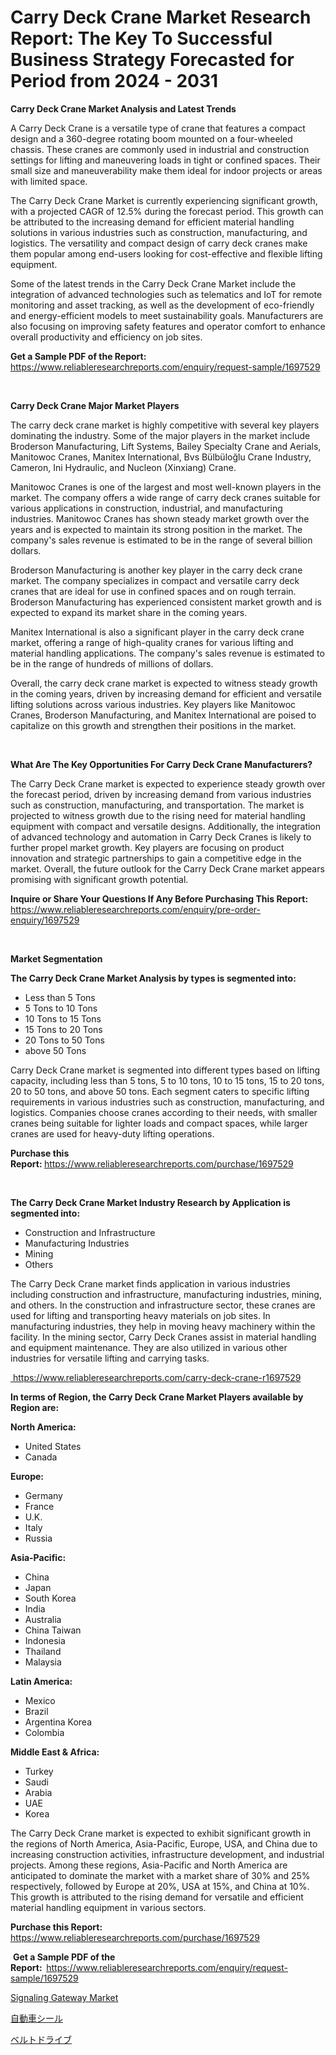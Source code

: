 <p><h1>Carry Deck Crane Market Research Report: The Key To Successful Business Strategy Forecasted for Period from 2024 - 2031</h1></p><p><strong>Carry Deck Crane Market Analysis and Latest Trends</strong></p>
<p><p>A Carry Deck Crane is a versatile type of crane that features a compact design and a 360-degree rotating boom mounted on a four-wheeled chassis. These cranes are commonly used in industrial and construction settings for lifting and maneuvering loads in tight or confined spaces. Their small size and maneuverability make them ideal for indoor projects or areas with limited space.</p><p>The Carry Deck Crane Market is currently experiencing significant growth, with a projected CAGR of 12.5% during the forecast period. This growth can be attributed to the increasing demand for efficient material handling solutions in various industries such as construction, manufacturing, and logistics. The versatility and compact design of carry deck cranes make them popular among end-users looking for cost-effective and flexible lifting equipment.</p><p>Some of the latest trends in the Carry Deck Crane Market include the integration of advanced technologies such as telematics and IoT for remote monitoring and asset tracking, as well as the development of eco-friendly and energy-efficient models to meet sustainability goals. Manufacturers are also focusing on improving safety features and operator comfort to enhance overall productivity and efficiency on job sites.</p></p>
<p><strong>Get a Sample PDF of the Report:&nbsp;</strong> <a href="https://www.reliableresearchreports.com/enquiry/request-sample/1697529">https://www.reliableresearchreports.com/enquiry/request-sample/1697529</a></p>
<p>&nbsp;</p>
<p><strong>Carry Deck Crane Major Market Players</strong></p>
<p><p>The carry deck crane market is highly competitive with several key players dominating the industry. Some of the major players in the market include Broderson Manufacturing, Lift Systems, Bailey Specialty Crane and Aerials, Manitowoc Cranes, Manitex International, Bvs Bülbüloğlu Crane Industry, Cameron, Ini Hydraulic, and Nucleon (Xinxiang) Crane.</p><p>Manitowoc Cranes is one of the largest and most well-known players in the market. The company offers a wide range of carry deck cranes suitable for various applications in construction, industrial, and manufacturing industries. Manitowoc Cranes has shown steady market growth over the years and is expected to maintain its strong position in the market. The company's sales revenue is estimated to be in the range of several billion dollars.</p><p>Broderson Manufacturing is another key player in the carry deck crane market. The company specializes in compact and versatile carry deck cranes that are ideal for use in confined spaces and on rough terrain. Broderson Manufacturing has experienced consistent market growth and is expected to expand its market share in the coming years.</p><p>Manitex International is also a significant player in the carry deck crane market, offering a range of high-quality cranes for various lifting and material handling applications. The company's sales revenue is estimated to be in the range of hundreds of millions of dollars.</p><p>Overall, the carry deck crane market is expected to witness steady growth in the coming years, driven by increasing demand for efficient and versatile lifting solutions across various industries. Key players like Manitowoc Cranes, Broderson Manufacturing, and Manitex International are poised to capitalize on this growth and strengthen their positions in the market.</p></p>
<p>&nbsp;</p>
<p><strong>What Are The Key Opportunities For Carry Deck Crane Manufacturers?</strong></p>
<p><p>The Carry Deck Crane market is expected to experience steady growth over the forecast period, driven by increasing demand from various industries such as construction, manufacturing, and transportation. The market is projected to witness growth due to the rising need for material handling equipment with compact and versatile designs. Additionally, the integration of advanced technology and automation in Carry Deck Cranes is likely to further propel market growth. Key players are focusing on product innovation and strategic partnerships to gain a competitive edge in the market. Overall, the future outlook for the Carry Deck Crane market appears promising with significant growth potential.</p></p>
<p><strong>Inquire or Share Your Questions If Any Before Purchasing This Report:</strong> <a href="https://www.reliableresearchreports.com/enquiry/pre-order-enquiry/1697529">https://www.reliableresearchreports.com/enquiry/pre-order-enquiry/1697529</a></p>
<p>&nbsp;</p>
<p><strong>Market Segmentation</strong></p>
<p><strong>The Carry Deck Crane Market Analysis by types is segmented into:</strong></p>
<p><ul><li>Less than 5 Tons</li><li>5 Tons to 10 Tons</li><li>10 Tons to 15 Tons</li><li>15 Tons to 20 Tons</li><li>20 Tons to 50 Tons</li><li>above 50 Tons</li></ul></p>
<p><p>Carry Deck Crane market is segmented into different types based on lifting capacity, including less than 5 tons, 5 to 10 tons, 10 to 15 tons, 15 to 20 tons, 20 to 50 tons, and above 50 tons. Each segment caters to specific lifting requirements in various industries such as construction, manufacturing, and logistics. Companies choose cranes according to their needs, with smaller cranes being suitable for lighter loads and compact spaces, while larger cranes are used for heavy-duty lifting operations.</p></p>
<p><strong>Purchase this Report:&nbsp;</strong><a href="https://www.reliableresearchreports.com/purchase/1697529">https://www.reliableresearchreports.com/purchase/1697529</a></p>
<p>&nbsp;</p>
<p><strong>The Carry Deck Crane Market Industry Research by Application is segmented into:</strong></p>
<p><ul><li>Construction and Infrastructure</li><li>Manufacturing Industries</li><li>Mining</li><li>Others</li></ul></p>
<p><p>The Carry Deck Crane market finds application in various industries including construction and infrastructure, manufacturing industries, mining, and others. In the construction and infrastructure sector, these cranes are used for lifting and transporting heavy materials on job sites. In manufacturing industries, they help in moving heavy machinery within the facility. In the mining sector, Carry Deck Cranes assist in material handling and equipment maintenance. They are also utilized in various other industries for versatile lifting and carrying tasks.</p></p>
<p><a href="https://www.reliableresearchreports.com/carry-deck-crane-r1697529">&nbsp;https://www.reliableresearchreports.com/carry-deck-crane-r1697529</a></p>
<p><strong>In terms of Region, the Carry Deck Crane Market Players available by Region are:</strong></p>
<p>
    <p> <strong> North America: </strong>
        <ul>
            <li>United States</li>
            <li>Canada</li>
        </ul>
        </p> 
    <p> <strong> Europe: </strong>
        <ul>
            <li>Germany</li>
            <li>France</li>
            <li>U.K.</li>
            <li>Italy</li>
            <li>Russia</li>
        </ul>
        </p> 
    <p> <strong> Asia-Pacific: </strong>
        <ul>
            <li>China</li>
            <li>Japan</li>
            <li>South Korea</li>
            <li>India</li>
            <li>Australia</li>
            <li>China Taiwan</li>
            <li>Indonesia</li>
            <li>Thailand</li>
            <li>Malaysia</li>
        </ul>
        </p> 
    <p> <strong> Latin America: </strong>
        <ul>
            <li>Mexico</li>
            <li>Brazil</li>
            <li>Argentina Korea</li>
            <li>Colombia</li>
        </ul>
        </p> 
    <p> <strong> Middle East & Africa: </strong>
        <ul>
            <li>Turkey</li>
            <li>Saudi</li>
            <li>Arabia</li>
            <li>UAE</li>
            <li>Korea</li>
        </ul>
    </p>
    </p>
<p><p>The Carry Deck Crane market is expected to exhibit significant growth in the regions of North America, Asia-Pacific, Europe, USA, and China due to increasing construction activities, infrastructure development, and industrial projects. Among these regions, Asia-Pacific and North America are anticipated to dominate the market with a market share of 30% and 25% respectively, followed by Europe at 20%, USA at 15%, and China at 10%. This growth is attributed to the rising demand for versatile and efficient material handling equipment in various sectors.</p></p>
<p><strong>Purchase this Report: </strong><a href="https://www.reliableresearchreports.com/purchase/1697529">https://www.reliableresearchreports.com/purchase/1697529</a></p>
<p>&nbsp;<strong>Get a Sample PDF of the Report:&nbsp;&nbsp;</strong><a href="https://www.reliableresearchreports.com/enquiry/request-sample/1697529">https://www.reliableresearchreports.com/enquiry/request-sample/1697529</a></p>
<p><strong></strong></p>
<p><p><a href="https://github.com/angeliabkratze/Market-Research-Report-List-1/blob/main/signaling-gateway-market.md">Signaling Gateway Market</a></p><p><a href="https://github.com/AbigaleHuel/Market-Research-Report-List-1/blob/main/9690368154694.md">自動車シール</a></p><p><a href="https://github.com/AdellaPrice2023/Market-Research-Report-List-1/blob/main/1914576154693.md">ベルトドライブ</a></p></p>